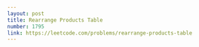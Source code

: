 ```yaml
---
layout: post
title: Rearrange Products Table
number: 1795
link: https://leetcode.com/problems/rearrange-products-table
---
```

